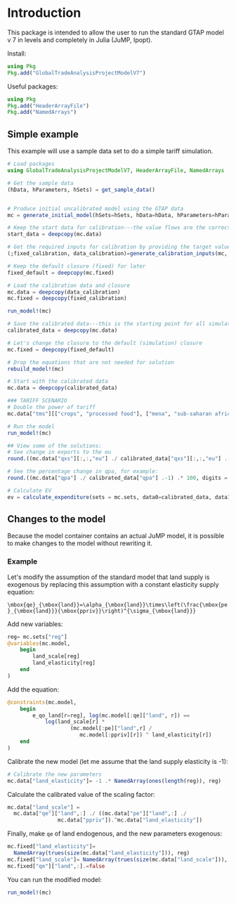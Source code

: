 # Introduction

This package is intended to allow the user to run the standard GTAP model v 7 in levels and completely in Julia (JuMP, Ipopt).


Install:

```julia
using Pkg
Pkg.add("GlobalTradeAnalysisProjectModelV7")
```

Useful packages:

```julia
using Pkg
Pkg.add("HeaderArrayFile")
Pkg.add("NamedArrays")
```

## Simple example

This example will use a sample data set to do a simple tariff simulation.

```julia
# Load packages
using GlobalTradeAnalysisProjectModelV7, HeaderArrayFile, NamedArrays

# Get the sample data
(hData, hParameters, hSets) = get_sample_data()


# Produce initial uncalibrated model using the GTAP data
mc = generate_initial_model(hSets=hSets, hData=hData, hParameters=hParameters)

# Keep the start data for calibration---the value flows are the correct ones
start_data = deepcopy(mc.data)

# Get the required inputs for calibration by providing the target values in start_data
(;fixed_calibration, data_calibration)=generate_calibration_inputs(mc, start_data)

# Keep the default closure (fixed) for later
fixed_default = deepcopy(mc.fixed)

# Load the calibration data and closure 
mc.data = deepcopy(data_calibration)
mc.fixed = deepcopy(fixed_calibration)

run_model!(mc)

# Save the calibrated data---this is the starting point for all simulation
calibrated_data = deepcopy(mc.data)

# Let's change the closure to the default (simulation) closure
mc.fixed = deepcopy(fixed_default)

# Drop the equations that are not needed for solution
rebuild_model!(mc)

# Start with the calibrated data
mc.data = deepcopy(calibrated_data)

### TARIFF SCENARIO
# Double the power of tariff
mc.data["tms"][["crops", "processed food"], ["mena", "sub-saharan africa"], "eu"] .= mc.data["tms"][["crops", "processed food"], ["mena", "sub-saharan africa"], "eu"] * 2

# Run the model
run_model!(mc)

## View some of the solutions:
# See change in exports to the eu
round.((mc.data["qxs"][:,:,"eu"] ./ calibrated_data["qxs"][:,:,"eu"] .-1) .* 100,digits = 2)

# See the percentage change in qpa, for example:
round.((mc.data["qpa"] ./ calibrated_data["qpa"] .-1) .* 100, digits = 2)

# Calculate EV
ev = calculate_expenditure(sets = mc.sets, data0=calibrated_data, data1=mc.data, parameters=mc.parameters)  .- calibrated_data["y"]
```

## Changes to the model


Because the model container contains an actual JuMP model, it is possible to make changes to the model without rewriting it. 


### Example

Let's modify the assumption of the standard model that land supply is exogenous by replacing this assumption with a constant elasticity supply equation:

``\mbox{qe}_{\mbox{land}}=\alpha_{\mbox{land}}\times\left(\frac{\mbox{pe}_{\mbox{land}}}{\mbox{ppriv}}\right)^{\sigma_{\mbox{land}}}``

Add new variables:

```julia
reg= mc.sets["reg"]
@variables(mc.model,
    begin
        land_scale[reg]
        land_elasticity[reg]
    end
)
```

Add the equation:

```julia 
@constraints(mc.model,
    begin
        e_qo_land[r=reg], log(mc.model[:qe]["land", r]) == 
            log(land_scale[r] * 
                    (mc.model[:pe]["land",r] / 
                       mc.model[:ppriv][r]) ^ land_elasticity[r])
    end
)
```

Calibrate the new  model (let me assume that the land supply elasticity is -1):

```julia
# Calibrate the new parameters
mc.data["land_elasticity"]= -1 .* NamedArray(ones(length(reg)), reg)
```

Calculate the calibrated value of the scaling factor:

```julia 
mc.data["land_scale"] = 
  mc.data["qe"]["land",:] ./ ((mc.data["pe"]["land",:] ./ 
                mc.data["ppriv"]).^mc.data["land_elasticity"])
```

Finally,  make `qe` of land endogenous, and the new parameters exogenous:

```julia
mc.fixed["land_elasticity"]=
  NamedArray(trues(size(mc.data["land_elasticity"])), reg)
mc.fixed["land_scale"]= NamedArray(trues(size(mc.data["land_scale"])), reg)
mc.fixed["qe"]["land",:].=false
```

You can run the modified model:

```julia
run_model!(mc)
```

